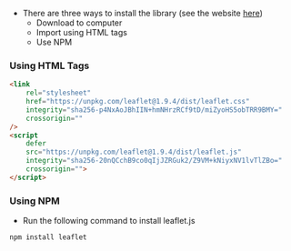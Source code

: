 * There are three ways to install the library (see the website [here](https://leafletjs.com/download.html))
	* Download to computer
	* Import using HTML tags
	* Use NPM 

### Using HTML Tags
```html
<link
	rel="stylesheet"
    href="https://unpkg.com/leaflet@1.9.4/dist/leaflet.css"
    integrity="sha256-p4NxAoJBhIIN+hmNHrzRCf9tD/miZyoHS5obTRR9BMY="
    crossorigin=""
/>
<script 
	defer 
	src="https://unpkg.com/leaflet@1.9.4/dist/leaflet.js" 
	integrity="sha256-20nQCchB9co0qIjJZRGuk2/Z9VM+kNiyxNV1lvTlZBo=" 
	crossorigin="">
</script>
```
### Using NPM
* Run the following command to install leaflet.js
```bash
npm install leaflet
```